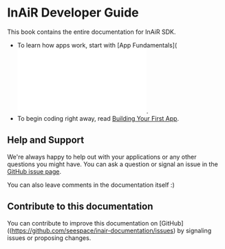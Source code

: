 InAiR Developer Guide
=====================

This book contains the entire documentation for InAiR SDK.

- To learn how apps work, start with [App Fundamentals](![](4-inair-fundamentals/README.md).
- To begin coding right away, read [Building Your First App](1-getting-started/1-build-your-first-app/README.md).

Help and Support
----------------

We're always happy to help out with your applications or any other questions you might have. You can ask a question or signal an issue in the [GitHub issue page](https://github.com/seespace/inair-documentation/issues).

You can also leave comments in the documentation itself :)

Contribute to this documentation
--------------------------------

You can contribute to improve this documentation on [GitHub]((https://github.com/seespace/inair-documentation/issues) by signaling issues or proposing changes.

